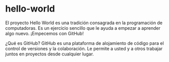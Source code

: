 # hello-world
El proyecto Hello World es una tradición consagrada en la programación de computadoras. Es un ejercicio sencillo que le ayuda a empezar a aprender algo nuevo. ¡Empecemos con GitHub!

¿Qué es GitHub?
GitHub es una plataforma de alojamiento de código para el control de versiones y la colaboración. Le permite a usted y a otros trabajar juntos en proyectos desde cualquier lugar.

